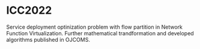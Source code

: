 # ICC2022
Service deployment optinization problem with flow partition in Network Function Virtualization. 
Further mathematical trandformation and developed algorithms published in OJCOMS. 
